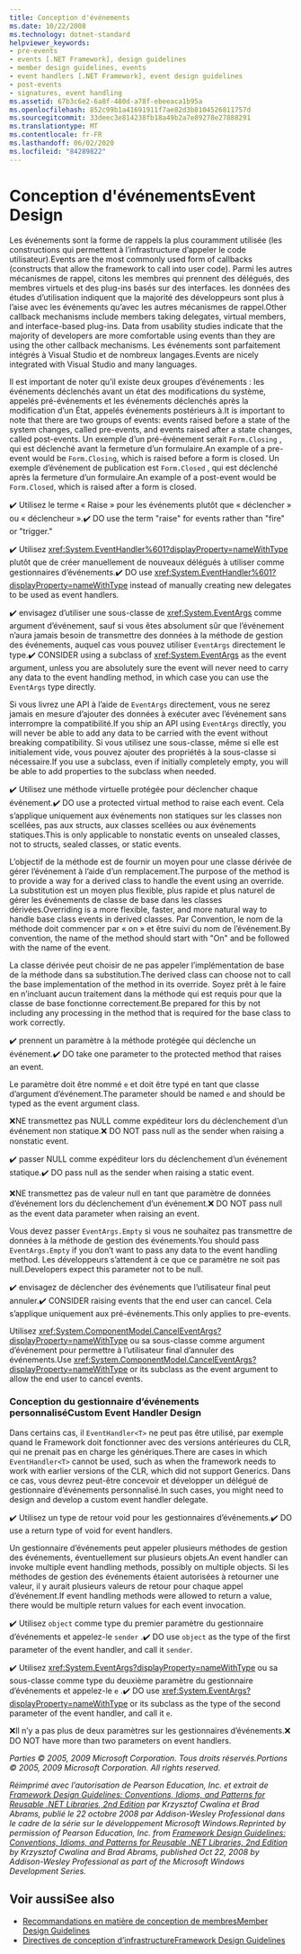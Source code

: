 ```yaml
---
title: Conception d'événements
ms.date: 10/22/2008
ms.technology: dotnet-standard
helpviewer_keywords:
- pre-events
- events [.NET Framework], design guidelines
- member design guidelines, events
- event handlers [.NET Framework], event design guidelines
- post-events
- signatures, event handling
ms.assetid: 67b3c6e2-6a8f-480d-a78f-ebeeaca1b95a
ms.openlocfilehash: 852c99b1a41691911f7ae82d3b8104526811757d
ms.sourcegitcommit: 33deec3e814238fb18a49b2a7e89278e27888291
ms.translationtype: MT
ms.contentlocale: fr-FR
ms.lasthandoff: 06/02/2020
ms.locfileid: "84289822"
---
```

# <a name="event-design"></a><span data-ttu-id="75c33-102">Conception d'événements</span><span class="sxs-lookup"><span data-stu-id="75c33-102">Event Design</span></span>
<span data-ttu-id="75c33-103">Les événements sont la forme de rappels la plus couramment utilisée (les constructions qui permettent à l’infrastructure d’appeler le code utilisateur).</span><span class="sxs-lookup"><span data-stu-id="75c33-103">Events are the most commonly used form of callbacks (constructs that allow the framework to call into user code).</span></span> <span data-ttu-id="75c33-104">Parmi les autres mécanismes de rappel, citons les membres qui prennent des délégués, des membres virtuels et des plug-ins basés sur des interfaces. les données des études d’utilisation indiquent que la majorité des développeurs sont plus à l’aise avec les événements qu’avec les autres mécanismes de rappel.</span><span class="sxs-lookup"><span data-stu-id="75c33-104">Other callback mechanisms include members taking delegates, virtual members, and interface-based plug-ins. Data from usability studies indicate that the majority of developers are more comfortable using events than they are using the other callback mechanisms.</span></span> <span data-ttu-id="75c33-105">Les événements sont parfaitement intégrés à Visual Studio et de nombreux langages.</span><span class="sxs-lookup"><span data-stu-id="75c33-105">Events are nicely integrated with Visual Studio and many languages.</span></span>

 <span data-ttu-id="75c33-106">Il est important de noter qu’il existe deux groupes d’événements : les événements déclenchés avant un état des modifications du système, appelés pré-événements et les événements déclenchés après la modification d’un État, appelés événements postérieurs à.</span><span class="sxs-lookup"><span data-stu-id="75c33-106">It is important to note that there are two groups of events: events raised before a state of the system changes, called pre-events, and events raised after a state changes, called post-events.</span></span> <span data-ttu-id="75c33-107">Un exemple d’un pré-événement serait `Form.Closing` , qui est déclenché avant la fermeture d’un formulaire.</span><span class="sxs-lookup"><span data-stu-id="75c33-107">An example of a pre-event would be `Form.Closing`, which is raised before a form is closed.</span></span> <span data-ttu-id="75c33-108">Un exemple d’événement de publication est `Form.Closed` , qui est déclenché après la fermeture d’un formulaire.</span><span class="sxs-lookup"><span data-stu-id="75c33-108">An example of a post-event would be `Form.Closed`, which is raised after a form is closed.</span></span>

 <span data-ttu-id="75c33-109">✔️ Utilisez le terme « Raise » pour les événements plutôt que « déclencher » ou « déclencheur ».</span><span class="sxs-lookup"><span data-stu-id="75c33-109">✔️ DO use the term "raise" for events rather than "fire" or "trigger."</span></span>

 <span data-ttu-id="75c33-110">✔️ Utilisez <xref:System.EventHandler%601?displayProperty=nameWithType> plutôt que de créer manuellement de nouveaux délégués à utiliser comme gestionnaires d’événements.</span><span class="sxs-lookup"><span data-stu-id="75c33-110">✔️ DO use <xref:System.EventHandler%601?displayProperty=nameWithType> instead of manually creating new delegates to be used as event handlers.</span></span>

 <span data-ttu-id="75c33-111">✔️ envisagez d’utiliser une sous-classe de <xref:System.EventArgs> comme argument d’événement, sauf si vous êtes absolument sûr que l’événement n’aura jamais besoin de transmettre des données à la méthode de gestion des événements, auquel cas vous pouvez utiliser `EventArgs` directement le type.</span><span class="sxs-lookup"><span data-stu-id="75c33-111">✔️ CONSIDER using a subclass of <xref:System.EventArgs> as the event argument, unless you are absolutely sure the event will never need to carry any data to the event handling method, in which case you can use the `EventArgs` type directly.</span></span>

 <span data-ttu-id="75c33-112">Si vous livrez une API à l’aide de `EventArgs` directement, vous ne serez jamais en mesure d’ajouter des données à exécuter avec l’événement sans interrompre la compatibilité.</span><span class="sxs-lookup"><span data-stu-id="75c33-112">If you ship an API using `EventArgs` directly, you will never be able to add any data to be carried with the event without breaking compatibility.</span></span> <span data-ttu-id="75c33-113">Si vous utilisez une sous-classe, même si elle est initialement vide, vous pouvez ajouter des propriétés à la sous-classe si nécessaire.</span><span class="sxs-lookup"><span data-stu-id="75c33-113">If you use a subclass, even if initially completely empty, you will be able to add properties to the subclass when needed.</span></span>

 <span data-ttu-id="75c33-114">✔️ Utilisez une méthode virtuelle protégée pour déclencher chaque événement.</span><span class="sxs-lookup"><span data-stu-id="75c33-114">✔️ DO use a protected virtual method to raise each event.</span></span> <span data-ttu-id="75c33-115">Cela s’applique uniquement aux événements non statiques sur les classes non scellées, pas aux structs, aux classes scellées ou aux événements statiques.</span><span class="sxs-lookup"><span data-stu-id="75c33-115">This is only applicable to nonstatic events on unsealed classes, not to structs, sealed classes, or static events.</span></span>

 <span data-ttu-id="75c33-116">L’objectif de la méthode est de fournir un moyen pour une classe dérivée de gérer l’événement à l’aide d’un remplacement.</span><span class="sxs-lookup"><span data-stu-id="75c33-116">The purpose of the method is to provide a way for a derived class to handle the event using an override.</span></span> <span data-ttu-id="75c33-117">La substitution est un moyen plus flexible, plus rapide et plus naturel de gérer les événements de classe de base dans les classes dérivées.</span><span class="sxs-lookup"><span data-stu-id="75c33-117">Overriding is a more flexible, faster, and more natural way to handle base class events in derived classes.</span></span> <span data-ttu-id="75c33-118">Par Convention, le nom de la méthode doit commencer par « on » et être suivi du nom de l’événement.</span><span class="sxs-lookup"><span data-stu-id="75c33-118">By convention, the name of the method should start with "On" and be followed with the name of the event.</span></span>

 <span data-ttu-id="75c33-119">La classe dérivée peut choisir de ne pas appeler l’implémentation de base de la méthode dans sa substitution.</span><span class="sxs-lookup"><span data-stu-id="75c33-119">The derived class can choose not to call the base implementation of the method in its override.</span></span> <span data-ttu-id="75c33-120">Soyez prêt à le faire en n’incluant aucun traitement dans la méthode qui est requis pour que la classe de base fonctionne correctement.</span><span class="sxs-lookup"><span data-stu-id="75c33-120">Be prepared for this by not including any processing in the method that is required for the base class to work correctly.</span></span>

 <span data-ttu-id="75c33-121">✔️ prennent un paramètre à la méthode protégée qui déclenche un événement.</span><span class="sxs-lookup"><span data-stu-id="75c33-121">✔️ DO take one parameter to the protected method that raises an event.</span></span>

 <span data-ttu-id="75c33-122">Le paramètre doit être nommé `e` et doit être typé en tant que classe d’argument d’événement.</span><span class="sxs-lookup"><span data-stu-id="75c33-122">The parameter should be named `e` and should be typed as the event argument class.</span></span>

 <span data-ttu-id="75c33-123">❌NE transmettez pas NULL comme expéditeur lors du déclenchement d’un événement non statique.</span><span class="sxs-lookup"><span data-stu-id="75c33-123">❌ DO NOT pass null as the sender when raising a nonstatic event.</span></span>

 <span data-ttu-id="75c33-124">✔️ passer NULL comme expéditeur lors du déclenchement d’un événement statique.</span><span class="sxs-lookup"><span data-stu-id="75c33-124">✔️ DO pass null as the sender when raising a static event.</span></span>

 <span data-ttu-id="75c33-125">❌NE transmettez pas de valeur null en tant que paramètre de données d’événement lors du déclenchement d’un événement.</span><span class="sxs-lookup"><span data-stu-id="75c33-125">❌ DO NOT pass null as the event data parameter when raising an event.</span></span>

 <span data-ttu-id="75c33-126">Vous devez passer `EventArgs.Empty` si vous ne souhaitez pas transmettre de données à la méthode de gestion des événements.</span><span class="sxs-lookup"><span data-stu-id="75c33-126">You should pass `EventArgs.Empty` if you don’t want to pass any data to the event handling method.</span></span> <span data-ttu-id="75c33-127">Les développeurs s’attendent à ce que ce paramètre ne soit pas null.</span><span class="sxs-lookup"><span data-stu-id="75c33-127">Developers expect this parameter not to be null.</span></span>

 <span data-ttu-id="75c33-128">✔️ envisagez de déclencher des événements que l’utilisateur final peut annuler.</span><span class="sxs-lookup"><span data-stu-id="75c33-128">✔️ CONSIDER raising events that the end user can cancel.</span></span> <span data-ttu-id="75c33-129">Cela s’applique uniquement aux pré-événements.</span><span class="sxs-lookup"><span data-stu-id="75c33-129">This only applies to pre-events.</span></span>

 <span data-ttu-id="75c33-130">Utilisez <xref:System.ComponentModel.CancelEventArgs?displayProperty=nameWithType> ou sa sous-classe comme argument d’événement pour permettre à l’utilisateur final d’annuler des événements.</span><span class="sxs-lookup"><span data-stu-id="75c33-130">Use <xref:System.ComponentModel.CancelEventArgs?displayProperty=nameWithType> or its subclass as the event argument to allow the end user to cancel events.</span></span>

### <a name="custom-event-handler-design"></a><span data-ttu-id="75c33-131">Conception du gestionnaire d’événements personnalisé</span><span class="sxs-lookup"><span data-stu-id="75c33-131">Custom Event Handler Design</span></span>
 <span data-ttu-id="75c33-132">Dans certains cas, il `EventHandler<T>` ne peut pas être utilisé, par exemple quand le Framework doit fonctionner avec des versions antérieures du CLR, qui ne prenait pas en charge les génériques.</span><span class="sxs-lookup"><span data-stu-id="75c33-132">There are cases in which `EventHandler<T>` cannot be used, such as when the framework needs to work with earlier versions of the CLR, which did not support Generics.</span></span> <span data-ttu-id="75c33-133">Dans ce cas, vous devrez peut-être concevoir et développer un délégué de gestionnaire d’événements personnalisé.</span><span class="sxs-lookup"><span data-stu-id="75c33-133">In such cases, you might need to design and develop a custom event handler delegate.</span></span>

 <span data-ttu-id="75c33-134">✔️ Utilisez un type de retour void pour les gestionnaires d’événements.</span><span class="sxs-lookup"><span data-stu-id="75c33-134">✔️ DO use a return type of void for event handlers.</span></span>

 <span data-ttu-id="75c33-135">Un gestionnaire d’événements peut appeler plusieurs méthodes de gestion des événements, éventuellement sur plusieurs objets.</span><span class="sxs-lookup"><span data-stu-id="75c33-135">An event handler can invoke multiple event handling methods, possibly on multiple objects.</span></span> <span data-ttu-id="75c33-136">Si les méthodes de gestion des événements étaient autorisées à retourner une valeur, il y aurait plusieurs valeurs de retour pour chaque appel d’événement.</span><span class="sxs-lookup"><span data-stu-id="75c33-136">If event handling methods were allowed to return a value, there would be multiple return values for each event invocation.</span></span>

 <span data-ttu-id="75c33-137">✔️ Utilisez `object` comme type du premier paramètre du gestionnaire d’événements et appelez-le `sender` .</span><span class="sxs-lookup"><span data-stu-id="75c33-137">✔️ DO use `object` as the type of the first parameter of the event handler, and call it `sender`.</span></span>

 <span data-ttu-id="75c33-138">✔️ Utilisez <xref:System.EventArgs?displayProperty=nameWithType> ou sa sous-classe comme type du deuxième paramètre du gestionnaire d’événements et appelez-le `e` .</span><span class="sxs-lookup"><span data-stu-id="75c33-138">✔️ DO use <xref:System.EventArgs?displayProperty=nameWithType> or its subclass as the type of the second parameter of the event handler, and call it `e`.</span></span>

 <span data-ttu-id="75c33-139">❌Il n’y a pas plus de deux paramètres sur les gestionnaires d’événements.</span><span class="sxs-lookup"><span data-stu-id="75c33-139">❌ DO NOT have more than two parameters on event handlers.</span></span>

 <span data-ttu-id="75c33-140">*Parties © 2005, 2009 Microsoft Corporation. Tous droits réservés.*</span><span class="sxs-lookup"><span data-stu-id="75c33-140">*Portions © 2005, 2009 Microsoft Corporation. All rights reserved.*</span></span>

 <span data-ttu-id="75c33-141">*Réimprimé avec l’autorisation de Pearson Education, Inc. et extrait de [Framework Design Guidelines: Conventions, Idioms, and Patterns for Reusable .NET Libraries, 2nd Edition](https://www.informit.com/store/framework-design-guidelines-conventions-idioms-and-9780321545619) par Krzysztof Cwalina et Brad Abrams, publié le 22 octobre 2008 par Addison-Wesley Professional dans le cadre de la série sur le développement Microsoft Windows.*</span><span class="sxs-lookup"><span data-stu-id="75c33-141">*Reprinted by permission of Pearson Education, Inc. from [Framework Design Guidelines: Conventions, Idioms, and Patterns for Reusable .NET Libraries, 2nd Edition](https://www.informit.com/store/framework-design-guidelines-conventions-idioms-and-9780321545619) by Krzysztof Cwalina and Brad Abrams, published Oct 22, 2008 by Addison-Wesley Professional as part of the Microsoft Windows Development Series.*</span></span>

## <a name="see-also"></a><span data-ttu-id="75c33-142">Voir aussi</span><span class="sxs-lookup"><span data-stu-id="75c33-142">See also</span></span>

- [<span data-ttu-id="75c33-143">Recommandations en matière de conception de membres</span><span class="sxs-lookup"><span data-stu-id="75c33-143">Member Design Guidelines</span></span>](member.md)
- [<span data-ttu-id="75c33-144">Directives de conception d’infrastructure</span><span class="sxs-lookup"><span data-stu-id="75c33-144">Framework Design Guidelines</span></span>](index.md)
